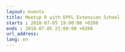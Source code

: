 ```yaml
---
layout: events
title: Meetup R with EPFL Extension School
starts : 2018-07-05 19:00:00 +0200
ends : 2018-07-05 21:00:00 +0200
url_address:
lang: en
---
```


